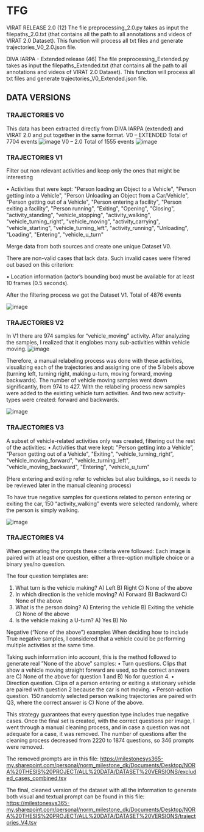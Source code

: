# TFG


VIRAT RELEASE 2.0 (12)
The file preprocessing_2.0.py takes as input the filepaths_2.0.txt (that contains all the path to all annotations and videos of VIRAT 2.0 Dataset). This function will process all txt files and generate trajectories_V0_2.0.json file. 

DIVA IARPA - Extended release (46)
The file preprocessing_Extended.py takes as input the filepaths_Extended.txt (that contains all the path to all annotations and videos of VIRAT 2.0 Dataset). This function will process all txt files and generate trajectories_V0_Extended.json file. 


## DATA VERSIONS
### TRAJECTORIES V0
This data has been extracted directly from DIVA IARPA (extended) and VIRAT 2.0 and put together in the same format. 
V0 – EXTENDED
Total of 7704 events
![image](https://github.com/user-attachments/assets/26094798-7769-421b-860c-3304af47eb19)
V0 – 2.0
Total of 1555 events
![image](https://github.com/user-attachments/assets/a45a7998-b5c3-4c81-944b-c1cfc4930f00)


### TRAJECTORIES V1
Filter out non relevant activities and keep only the ones that might be interesting

• Activities that were kept:  "Person loading an Object to a Vehicle",  "Person getting into a Vehicle", "Person Unloading an Object from a Car/Vehicle", "Person getting out of a Vehicle", "Person entering a facility", "Person exiting a facility", "Person running", "Exiting", "Opening", "Closing", "activity_standing", "vehicle_stopping", "activity_walking", "vehicle_turning_right", "vehicle_moving", "activity_carrying", "vehicle_starting", "vehicle_turning_left", "activity_running", "Unloading",  "Loading", "Entering", "vehicle_u_turn"


Merge data from both sources and create one unique Dataset V0. 

There are non-valid cases that lack data. Such invalid cases were filtered out based on this criterion:

•	Location information (actor’s bounding box) must be available for at least 10 frames (0.5 seconds).

After the filtering process we got the Dataset V1. 
Total of 4876 events 

![image](https://github.com/user-attachments/assets/3ea35441-b1d5-4267-b505-65eefb7ebc86)

### TRAJECTORIES V2
In V1 there are 974 samples for “vehicle_moving” activity. 
After analyzing the samples, I realized that it englobes many sub-activities within vehicle moving. 
![image](https://github.com/user-attachments/assets/24943990-0a36-40de-abae-376425527058)

Therefore, a manual relabeling process was done with these activities, visualizing each of the trajectories and assigning one of the 5 labels above (turning left, turning right, making u-turn, moving forward, moving backwards).
The number of vehicle moving samples went down significantly, from 974 to 427. 
With the relabeling process new samples were added to the existing vehicle turn activities. And two new activity-types were created: forward and backwards.

![image](https://github.com/user-attachments/assets/e8ac3bc2-432b-46a8-8a0c-b1006533b458)

### TRAJECTORIES V3
A subset of vehicle-related activities only was created, filtering out the rest of the activities: 
•	Activities that were kept: 
"Person getting into a Vehicle”, "Person getting out of a Vehicle", "Exiting", "vehicle_turning_right”, "vehicle_moving_forward", "vehicle_turning_left", "vehicle_moving_backward", "Entering", "vehicle_u_turn"

(Here entering and exiting refer to vehicles but also buildings, so it needs to be reviewed later in the manual cleaning process)

To have true negative samples for questions related to person entering or exiting the car, 150 “activity_walking” events were selected randomly, where the person is simply walking. 

![image](https://github.com/user-attachments/assets/0f85cb1c-3af8-4280-99b5-056588e17194)

### TRAJECTORIES V4
When generating the prompts these criteria were followed: 
Each image is paired with at least one question, either a three-option multiple choice or a binary yes/no question. 

The four question templates are:
1.	What turn is the vehicle making?
A) Left B) Right C) None of the above
2.	In which direction is the vehicle moving?
A) Forward B) Backward C) None of the above
3.	What is the person doing?
A) Entering the vehicle B) Exiting the vehicle C) None of the above
4.	Is the vehicle making a U-turn?
A)	Yes B) No 

Negative (“None of the above”) examples
When deciding how to include True negative samples, I considered that a vehicle could be performing multiple activities at the same time.

Taking such information into account, this is the method followed to generate real ”None of the above” samples:
•	Turn questions. Clips that show a vehicle moving straight forward are used, so the correct answers are C) None of the above for question 1 and B) No for question 4.
•	Direction question. Clips of a person entering or exiting a stationary vehicle are paired with question 2 because the car is not moving.
•	Person-action question. 150 randomly selected person walking trajectories are paired with Q3, where the correct answer is C) None of the above.

This strategy guarantees that every question type includes true negative cases.
Once the final set is created, with the correct questions per image, I went through a manual cleaning process, and in case a question was not adequate for a case, it was removed. 
The number of questions after the cleaning process decreased from 2220 to 1874 questions, so 346 prompts were removed.


The removed prompts are in this file: https://milestonesys365-my.sharepoint.com/personal/norm_milestone_dk/Documents/Desktop/NORA%20THESIS%20PROJECT/ALL%20DATA/DATASET%20VERSIONS/excluded_cases_combined.tsv



The final, cleaned version of the dataset with all the information to generate both  visual and textual prompt can be found in this file: https://milestonesys365-my.sharepoint.com/personal/norm_milestone_dk/Documents/Desktop/NORA%20THESIS%20PROJECT/ALL%20DATA/DATASET%20VERSIONS/trajectories_V4.tsv




